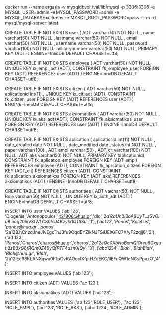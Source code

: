 docker run --name ergasia -v mysqldbvol:/val/lib/mysql -p 3306:3306 -e MYSQL_USER=admin -e MYSQL_PASSWORD=admin -e MYSQL_DATABASE=citizens -e MYSQL_ROOT_PASSWORD=pass --rm -d mysql/mysql-server:latest

CREATE TABLE IF NOT EXISTS user ( ADT varchar(50) NOT NULL , name varchar(50) NOT NULL , lastname varchar(50) NOT NULL , email varchar(50) NOT NULL , username varchar(50) NOT NULL, password varchar(100) NOT NULL, militarynumber varchar(50) NOT NULL, PRIMARY KEY (ADT) ) ENGINE=InnoDB DEFAULT CHARSET=utf8;

CREATE TABLE IF NOT EXISTS employee ( ADT varchar(50) NOT NULL, UNIQUE KEY ix_empl_adt (ADT), CONSTRAINT fk_employee_user FOREIGN KEY (ADT) REFERENCES user (ADT) ) ENGINE=InnoDB DEFAULT CHARSET=utf8;

CREATE TABLE IF NOT EXISTS citizen ( ADT varchar(50) NOT NULL, aplicationid int(11) , UNIQUE KEY ix_cit_adt (ADT), CONSTRAINT fk_citizen_user FOREIGN KEY (ADT) REFERENCES user (ADT) ) ENGINE=InnoDB DEFAULT CHARSET=utf8;

CREATE TABLE IF NOT EXISTS aksiomatikos ( ADT varchar(50) NOT NULL , UNIQUE KEY ix_aks_adt (ADT), CONSTRAINT fk_aksiomatikos_user FOREIGN KEY (ADT) REFERENCES user (ADT) ) ENGINE=InnoDB DEFAULT CHARSET=utf8;

CREATE TABLE IF NOT EXISTS aplication ( aplicationid int(11) NOT NULL , date_created date NOT NULL , date_modified date , status int NOT NULL , paper varchar(100) , ADT_empl varchar(50) , ADT_cit varchar(100) NOT NULL, ADT_aks varchar(50) NOT NULL, PRIMARY KEY (aplicationid), CONSTRAINT fk_aplication_employee FOREIGN KEY (ADT_empl) REFERENCES employee (ADT), CONSTRAINT fk_aplication_citizen FOREIGN KEY (ADT_cit) REFERENCES citizen (ADT), CONSTRAINT fk_aplication_aksiomatikos FOREIGN KEY (ADT_aks) REFERENCES aksiomatikos (ADT) ) ENGINE=InnoDB DEFAULT CHARSET=utf8;

CREATE TABLE IF NOT EXISTS authorities ( ADT varchar(50) NOT NULL , Role varchar(50) NOT NULL , UNIQUE KEY ix_auth_adt (ADT) ) ENGINE=InnoDB DEFAULT CHARSET=utf8;

INSERT INTO user VALUES ('ab 123', 'Diogenis','Antonopoulos','it21906@hua.gr','dio','$2a$12$aUn0i3oA6UyT..s5VQiu8.ocq20ixV8tWLC80lcU4KzyIx1QTtI8u','1'), ('ac 123', 'Panos','Koletsis','panos@hua.gr','panos','$2a$12$8.hCnzqJneJIvEgoThJ3fu9OqdEYZlkNJFSiUE0GFC7X/yF2zqjj6','2'),
('ad 123', 'Panos','Charos','charos@hua.gr','charos','$2a$12$eQcGXbNoBxmQIOreu6Cxquh2zB3xG6fRQm0Z45yi3fPTF4asn0/Qy','3'),
('abc 1234', 'Blah','BlahBlah','Blah@hua.gr','Blah','$2a$12$lEc98KLANXqwa0hTpGvKAOocIXfp.HZdEKC/ifEFuQW1eNCsPpazO','4');

INSERT INTO employee VALUES ('ab 123');

INSERT INTO citizen (ADT) VALUES ('ac 123');

INSERT INTO aksiomatikos (ADT) VALUES ('ad 123');

INSERT INTO authorities VALUES ('ab 123','ROLE_USER'), ('ac 123', 'ROLE_EMPL'), ('ad 123', 'ROLE_AKS'), ('abc 1234', 'ROLE_ADMIN');
